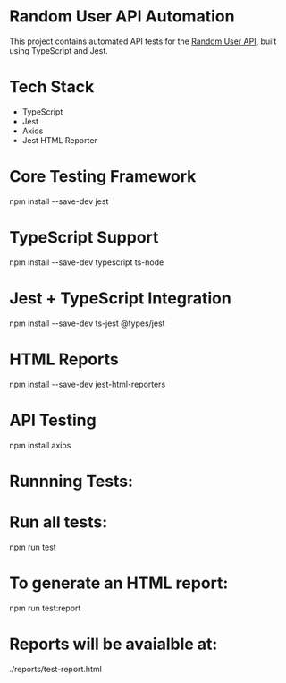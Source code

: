 # Random User API Automation

This project contains automated API tests for the [Random User API](https://randomuser.me/), built using TypeScript and Jest.


# Tech Stack 
- TypeScript
- Jest
- Axios
- Jest HTML Reporter


# Core Testing Framework
npm install --save-dev jest

# TypeScript Support
npm install --save-dev typescript ts-node

# Jest + TypeScript Integration
npm install --save-dev ts-jest @types/jest

# HTML Reports 
npm install --save-dev jest-html-reporters

# API Testing
npm install axios

# Runnning Tests:
   # Run all tests: 
   npm run test 

   # To generate an HTML report: 
   npm run test:report

   # Reports will be avaialble at: 
   ./reports/test-report.html

